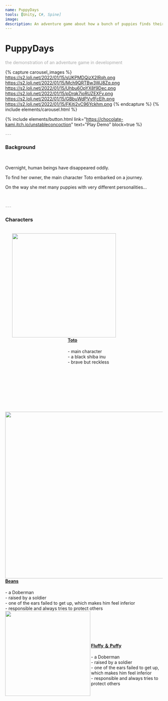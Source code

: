 ```yaml
---
name: PuppyDays
tools: [Unity, C#, Spine]
image: 
description: An adventure game about how a bunch of puppies finds their disappeared owners
---
```


# PuppyDays

<p style="color:DarkGrey">
the demonstration of an adventure game in development
</p>

{% capture carousel_images %}
https://s2.loli.net/2022/01/15/sUKPMDQizX2IRqh.png
https://s2.loli.net/2022/01/15/Mch9QRTBw3WJ8Zq.png
https://s2.loli.net/2022/01/15/Uhbu6OpYX8f9Dec.png
https://s2.loli.net/2022/01/15/pDrqk7ioRUZEXFv.png
https://s2.loli.net/2022/01/15/GBbuWdPVyfFcElh.png
https://s2.loli.net/2022/01/15/FKitj2vC96Yckhm.png
{% endcapture %}
{% include elements/carousel.html %}

{% include elements/button.html link="https://chocolate-kami.itch.io/unstableconcoction" text="Play Demo" block=true %}

<p class="text-center" style="color:DarkGrey">
---
</p>

<h3 class="text-center"> 
Background
</h3>
<br>

Overnight, human beings have disappeared oddly.

To find her owner, the main character Toto embarked on a journey.

On the way she met many puppies with very different personalities...

<br>
<p class="text-center" style="color:DarkGrey">
---
</p>

<h3 class="text-center"> 
Characters
</h3>
<br>

<img style="margin-right:150px;float:right" width="332.5" src="https://s2.loli.net/2022/01/15/tfevim5SEoxMpdK.png"/>

<div style="margin-left:50px;padding:150px">
<h4><u>Toto</u></h4>
- main character
<br>
- a black shiba inu
<br>
- brave but reckless
</div>

<img style="float:right" width="532" src="https://s2.loli.net/2022/01/15/ALrbOtgRYGKCwfs.png"/>

<div style="margin-top:300px;">
<h4><u>Beans</u></h4>
- a Doberman
<br>
- raised by a soldier
<br>
- one of the ears failed to get up, which makes him feel inferior
<br>
- responsible and always tries to protect others
</div>

<img align="left" width="271.5" src="https://s2.loli.net/2022/01/15/21cfrXT94zadjvC.png"/>

<div style="margin-top:100px;">
<h4><u>Fluffy ＆ Puffy</u></h4>
- a Doberman
<br>
- raised by a soldier
<br>
- one of the ears failed to get up, which makes him feel inferior
<br>
- responsible and always tries to protect others
</div>

